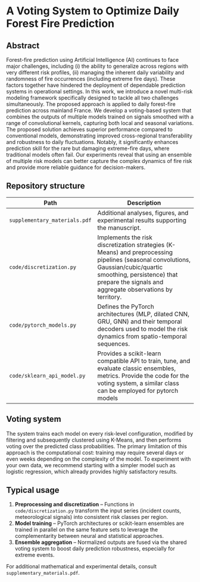 # A Voting System to Optimize Daily Forest Fire Prediction

## Abstract

Forest-fire prediction using Artificial Intelligence (AI) continues to face major challenges, including (i) the ability to generalize across regions with very different risk profiles, (ii) managing the inherent daily variability and randomness of fire occurrences (including extreme fire days). These factors together have hindered the deployment of dependable prediction systems in operational settings. In this work, we introduce a novel multi-risk modeling framework specifically designed to tackle all two challenges simultaneously. The proposed approach is applied to daily forest-fire prediction across mainland France. We develop a voting-based system that combines the outputs of multiple models trained on signals smoothed with a range of convolutional kernels, capturing both local and seasonal variations. The proposed solution achieves superior performance compared to conventional models, demonstrating improved cross-regional transferability and robustness to daily fluctuations. Notably, it significantly enhances prediction skill for the rare but damaging extreme-fire days, where traditional models often fail. Our experiments reveal that using an ensemble of multiple risk models can better capture the complex dynamics of fire risk and provide more reliable guidance for decision-makers.

## Repository structure

| Path | Description |
| --- | --- |
| `supplementary_materials.pdf` | Additional analyses, figures, and experimental results supporting the manuscript. |
| `code/discretization.py` | Implements the risk discretization strategies (K-Means) and preprocessing pipelines (seasonal convolutions, Gaussian/cubic/quartic smoothing, persistence) that prepare the signals and aggregate observations by territory. |
| `code/pytorch_models.py` | Defines the PyTorch architectures (MLP, dilated CNN, GRU, GNN) and their temporal decoders used to model the risk dynamics from spatio-temporal sequences. |
| `code/sklearn_api_model.py` | Provides a scikit-learn compatible API to train, tune, and evaluate classic ensembles, metrics. Provide the code for the voting system, a similar class can be employed for pytorch models |

## Voting system
The system trains each model on every risk-level configuration, modified by filtering and subsequently clustered using K-Means, and then performs voting over the predicted class probabilities. The primary limitation of this approach is the computational cost: training may require several days or even weeks depending on the complexity of the model. To experiment with your own data, we recommend starting with a simpler model such as logistic regression, which already provides highly satisfactory results.

## Typical usage

1. **Preprocessing and discretization** – Functions in `code/discretization.py` transform the input series (incident counts, meteorological signals) into consistent risk classes per region.
2. **Model training** – PyTorch architectures or scikit-learn ensembles are trained in parallel on the same feature sets to leverage the complementarity between neural and statistical approaches.
3. **Ensemble aggregation** – Normalized outputs are fused via the shared voting system to boost daily prediction robustness, especially for extreme events.

For additional mathematical and experimental details, consult `supplementary_materials.pdf`.
